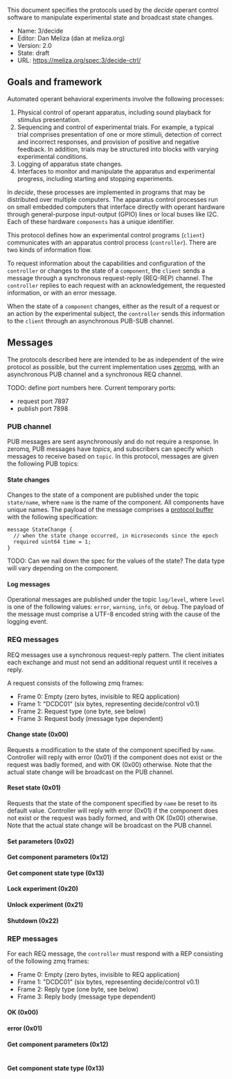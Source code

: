 
This document specifies the protocols used by the *decide* operant control
software to manipulate experimental state and broadcast state changes.

-   Name: 3/decide
-   Editor: Dan Meliza (dan at meliza.org)
-   Version: 2.0
-   State:  draft
-   URL: <https://meliza.org/spec:3/decide-ctrl/>

## Goals and framework

Automated operant behavioral experiments involve the following processes:

1. Physical control of operant apparatus, including sound playback for stimulus
   presentation.
2. Sequencing and control of experimental trials. For example, a typical trial
   comprises presentation of one or more stimuli, detection of correct and
   incorrect responses, and provision of positive and negative feedback. In
   addition, trials may be structured into blocks with varying experimental
   conditions.
3. Logging of apparatus state changes.
4. Interfaces to monitor and manipulate the apparatus and experimental progress,
   including starting and stopping experiments.

In *decide*, these processes are implemented in programs that may be distributed
over multiple computers. The apparatus control processes run on small embedded
computers that interface directly with operant hardware through general-purpose
input-output (GPIO) lines or local buses like I2C. Each of these hardware `components` has a unique identifier.

This protocol defines how an experimental control programs (`client`)
communicates with an apparatus control process (`controller`). There are two
kinds of information flow.

To request information about the capabilities and configuration of the
`controller` or changes to the state of a `component`, the `client` sends a
message through a synchronous request-reply (REQ-REP) channel. The `controller`
replies to each request with an acknowledgement, the requested information, or
with an error message.

When the state of a `component` changes, either as the result of a request or an
action by the experimental subject, the `controller` sends this information to the
`client` through an asynchronous PUB-SUB channel.

## Messages

The protocols described here are intended to be as independent of the wire
protocol as possible, but the current implementation uses
[zeromq](https://zeromq.org), with an asynchronous PUB channel and a synchronous
REQ channel.

TODO: define port numbers here. Current temporary ports:

- request port 7897
- publish port 7898

### PUB channel

PUB messages are sent asynchronously and do not require a response. In zeromq, PUB messages have *topics*, and subscribers can specify which messages to receive based on `topic`. In this protocol, messages are given the following PUB topics:

#### State changes

Changes to the state of a component are published under the topic `state/name`, where `name` is the name of the component. All components have unique names. The payload of the message comprises a [protocol buffer](https://developers.google.com/protocol-buffers/) with the following specification:

``` protocol-buffer
message StateChange {
  // when the state change occurred, in microseconds since the epoch
  required uint64 time = 1;
}
```

TODO: Can we nail down the spec for the values of the state? The data type will vary depending on the component.

#### Log messages

Operational messages are published under the topic `log/level`, where `level` is one of the following values: `error`, `warning`, `info`, or `debug`. The payload of the message must comprise a UTF-8 encoded string with the cause of the logging event.

### REQ messages

REQ messages use a synchronous request-reply pattern. The client initiates each exchange and must not send an additional request until it receives a reply.

A request consists of the following zmq frames:

- Frame 0: Empty (zero bytes, invisible to REQ application)
- Frame 1: "DCDC01" (six bytes, representing decide/control v0.1)
- Frame 2: Request type (one byte, see below)
- Frame 3: Request body (message type dependent)

#### Change state (0x00)

Requests a modification to the state of the component specified by `name`. Controller will reply with error (0x01) if the component does not exist or the request was badly formed, and with OK (0x00) otherwise. Note that the actual state change will be broadcast on the PUB channel.

#### Reset state (0x01)

Requests that the state of the component specified by `name` be reset to its default value. Controller will reply with error (0x01) if the component does not exist or the request was badly formed, and with OK (0x00) otherwise. Note that the actual state change will be broadcast on the PUB channel.

#### Set parameters (0x02)

#### Get component parameters (0x12)

#### Get component state type (0x13)

#### Lock experiment (0x20)

#### Unlock experiment (0x21)

#### Shutdown (0x22)

### REP messages

For each REQ message, the `controller` must respond with a REP consisting of the following zmq frames:

- Frame 0: Empty (zero bytes, invisible to REQ application)
- Frame 1: "DCDC01" (six bytes, representing decide/control v0.1)
- Frame 2: Reply type (one byte, see below)
- Frame 3: Reply body (message type dependent)

#### OK (0x00)

#### error (0x01)

#### Get component parameters (0x12)

``` protocol-buffer

```

#### Get component state type (0x13)

``` protocol-buffer

```
